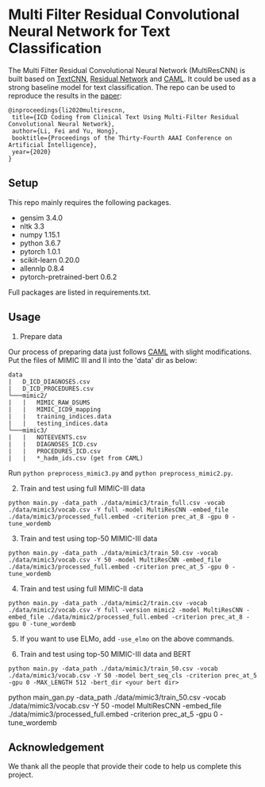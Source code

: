 # Multi Filter Residual Convolutional Neural Network for Text Classification

The Multi Filter Residual Convolutional Neural Network (MultiResCNN) is built based on [TextCNN](https://github.com/yoonkim/CNN_sentence), [Residual Network](https://github.com/KaimingHe/deep-residual-networks) and [CAML](https://github.com/jamesmullenbach/caml-mimic).
It could be used as a strong baseline model for text classification. 
The repo can be used to reproduce the results in the [paper](https://arxiv.org/abs/1912.00862):

    @inproceedings{li2020multirescnn,  
     title={ICD Coding from Clinical Text Using Multi-Filter Residual Convolutional Neural Network},  
     author={Li, Fei and Yu, Hong},  
     booktitle={Proceedings of the Thirty-Fourth AAAI Conference on Artificial Intelligence},
     year={2020}  
    }

Setup
-----
This repo mainly requires the following packages.
* gensim                    3.4.0
* nltk                      3.3
* numpy                     1.15.1
* python                    3.6.7
* pytorch                   1.0.1
* scikit-learn              0.20.0
* allennlp                  0.8.4
* pytorch-pretrained-bert   0.6.2

Full packages are listed in requirements.txt.

Usage
-----
1. Prepare data

Our process of preparing data just follows [CAML](https://github.com/jamesmullenbach/caml-mimic) with slight modifications. 
Put the files of MIMIC III and II into the 'data' dir as below:
```
data
|   D_ICD_DIAGNOSES.csv
|   D_ICD_PROCEDURES.csv
└───mimic2/
|   |   MIMIC_RAW_DSUMS
|   |   MIMIC_ICD9_mapping
|   |   training_indices.data
|   |   testing_indices.data
└───mimic3/
|   |   NOTEEVENTS.csv
|   |   DIAGNOSES_ICD.csv
|   |   PROCEDURES_ICD.csv
|   |   *_hadm_ids.csv (get from CAML)
```
Run ```python preprocess_mimic3.py``` and ```python preprocess_mimic2.py```.

2. Train and test using full MIMIC-III data
  ```
  python main.py -data_path ./data/mimic3/train_full.csv -vocab ./data/mimic3/vocab.csv -Y full -model MultiResCNN -embed_file ./data/mimic3/processed_full.embed -criterion prec_at_8 -gpu 0 -tune_wordemb
  ```
3. Train and test using top-50 MIMIC-III data
  ```
  python main.py -data_path ./data/mimic3/train_50.csv -vocab ./data/mimic3/vocab.csv -Y 50 -model MultiResCNN -embed_file ./data/mimic3/processed_full.embed -criterion prec_at_5 -gpu 0 -tune_wordemb
  ```
4. Train and test using full MIMIC-II data
  ```
  python main.py -data_path ./data/mimic2/train.csv -vocab ./data/mimic2/vocab.csv -Y full -version mimic2 -model MultiResCNN -embed_file ./data/mimic2/processed_full.embed -criterion prec_at_8 -gpu 0 -tune_wordemb  
  ```
5. If you want to use ELMo, add ```-use_elmo``` on the above commands.

6. Train and test using top-50 MIMIC-III data and BERT
  ```
  python main.py -data_path ./data/mimic3/train_50.csv -vocab ./data/mimic3/vocab.csv -Y 50 -model bert_seq_cls -criterion prec_at_5 -gpu 0 -MAX_LENGTH 512 -bert_dir <your bert dir>
  ```

python main_gan.py -data_path ./data/mimic3/train_50.csv -vocab ./data/mimic3/vocab.csv -Y 50 -model MultiResCNN -embed_file ./data/mimic3/processed_full.embed -criterion prec_at_5 -gpu 0 -tune_wordemb



Acknowledgement
-----
We thank all the people that provide their code to help us complete this project.